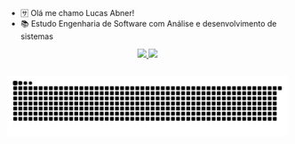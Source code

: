 - 🈂️ Olá me chamo Lucas Abner!
- 📚 Estudo Engenharia de Software com Análise e desenvolvimento de sistemas

 <div>
<div align="center">
  <a href="https://github.com/lucasabnersilva">
  <img height="180em" src="https://github-readme-stats.vercel.app/api?username=lucasabnersilva&show_icons=true&theme=github_dark&include_all_commits=true&count_private=true"/>
  <img height="180em" src="https://github-readme-stats.vercel.app/api/top-langs/?username=lucasabnersilva&layout=compact&langs_count=7&theme=github_dark"/>
  
   ##
   
   ![Snake animation](https://github.com/lucasabnersilva/lucasabnersilva/blob/output/github-contribution-grid-snake.svg)
   </div>
